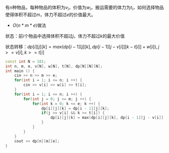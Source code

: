 有$n$种物品，每种物品的体积为$v_i$，价值为$w_i$，搬运需要的体力为$t_i$，如何选择物品使得体积不超过$m$，体力不超过$e$的价值最大。

- $O(n * m * e)$做法

状态：前$i$个物品中选择体积不超过$j$，体力不超过$k$的最大价值

状态转移：$dp[i][j][k] = max(dp[i - 1][j][k], dp[i - 1][j - v[i]][k - t[i]] + w[i]),j >= v[i], k >= t[i]$

```cpp
const int N = 101;
int n, m, e, v[N], w[N], t[N], dp[N][N][N];
int main () {
    cin >> n >> m >> e;
    for(int i = 1; i <= n; i ++) {
        cin >> v[i] >> w[i] >> t[i];
    }
    for(int i = 1; i <= n; i ++) {
        for(int j = 0; j <= m; j ++) {
            for(int k = 0; k <= e; k ++) {
                dp[i][j][k] = dp[i - 1][j][k];
                if(j >= v[i] && k >= t[i]) {
                    dp[i][j][k] = max(dp[i][j][k], dp[i - 1][j - v[i]][k - t[i]] + w[i]);
                }
            }
        }
    }
    cout << dp[n][m][e];
}
```
